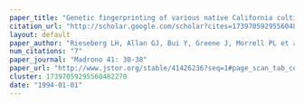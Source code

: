 ```yaml
---
paper_title: "Genetic fingerprinting of various native California cultivars"
citation_url: "http://scholar.google.com/scholar?cites=17397059295560482270&as_sdt=5,24&sciodt=0,24&hl=en"
layout: default
paper_author: "Rieseberg LH, Allan GJ, Bui Y, Greene J, Morrell PL et al."
num_citations: "7"
paper_journal: "Madrono 41: 30-38"
paper_url: "http://www.jstor.org/stable/41426236?seq=1#page_scan_tab_contents"
cluster: 17397059295560482270
date: "1994-01-01"
---
```


